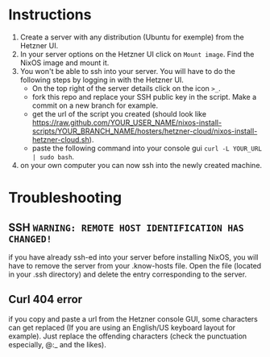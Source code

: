 # Instructions

1. Create a server with any distribution (Ubuntu for exemple) from the Hetzner UI.
2. In your server options on the Hetzner UI click on `Mount image`. Find the NixOS image and mount it.
3. You won't be able to ssh into your server. You will have to do the following steps by logging in with the Hetzner UI.
    - On the top right of the server details click on the icon `>_`.
    - fork this repo and replace your SSH public key in the script. Make a commit on a new branch for example.
    - get the url of the script you created (should look like https://raw.github.com/YOUR_USER_NAME/nixos-install-scripts/YOUR_BRANCH_NAME/hosters/hetzner-cloud/nixos-install-hetzner-cloud.sh).
    - paste the following command into your console gui `curl -L YOUR_URL | sudo bash`.
4. on your own computer you can now ssh into the newly created machine.

# Troubleshooting

## SSH `WARNING: REMOTE HOST IDENTIFICATION HAS CHANGED!`

if you have already ssh-ed into your server before installing NixOS, you will have to remove the server from your .know-hosts file.
Open the file (located in your .ssh directory) and delete the entry corresponding to the server.

## Curl 404 error

if you copy and paste a url from the Hetzner console GUI, some characters can get replaced (If you are using an English/US keyboard layout for example). Just replace the offending characters (check the punctuation especially, @:_ and the likes).
